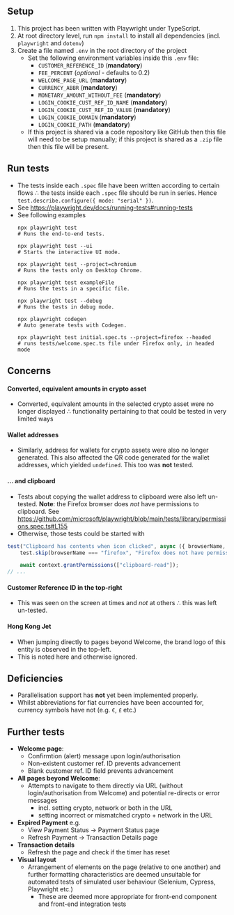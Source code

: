 ## Setup
1. This project has been written with Playwright under TypeScript.
1. At root directory level, run `npm install` to install all dependencies (incl. `playwright` and `dotenv`)
1. Create a file named `.env` in the root directory of the project
    * Set the following environment variables inside this `.env` file:
        * `CUSTOMER_REFERENCE_ID` (**mandatory**)
        * `FEE_PERCENT` (*optional* - defaults to 0.2)
        * `WELCOME_PAGE_URL` (**mandatory**)
        * `CURRENCY_ABBR` (**mandatory**)
        * `MONETARY_AMOUNT_WITHOUT_FEE` (**mandatory**)
        * `LOGIN_COOKIE_CUST_REF_ID_NAME` (**mandatory**)
        * `LOGIN_COOKIE_CUST_REF_ID_VALUE` (**mandatory**)
        * `LOGIN_COOKIE_DOMAIN` (**mandatory**)
        * `LOGIN_COOKIE_PATH` (**mandatory**)
    * If this project is shared via a code repository like GitHub then this file will need to be setup manually; if this project is shared as a `.zip` file then this file will be present.

## Run tests
* The tests inside each `.spec` file have been written according to certain flows ∴ the tests inside each `.spec` file should be run in series. Hence `test.describe.configure({ mode: "serial" })`.
* See https://playwright.dev/docs/running-tests#running-tests
* See following examples
    ```shell
    npx playwright test
    # Runs the end-to-end tests.

    npx playwright test --ui
    # Starts the interactive UI mode.

    npx playwright test --project=chromium
    # Runs the tests only on Desktop Chrome.

    npx playwright test exampleFile
    # Runs the tests in a specific file.

    npx playwright test --debug
    # Runs the tests in debug mode.

    npx playwright codegen
    # Auto generate tests with Codegen.

    npx playwright test initial.spec.ts --project=firefox --headed
    # runs tests/welcome.spec.ts file under Firefox only, in headed mode
    ```

## Concerns
#### Converted, equivalent amounts in crypto asset
* Converted, equivalent amounts in the selected crypto asset were no longer displayed ∴ functionality pertaining to that could be tested in very limited ways

#### Wallet addresses
* Similarly, address for wallets for crypto assets were also no longer generated. This also affected the QR code generated for the wallet addresses, which yielded `undefined`. This too was **not** tested.
#### … and clipboard
* Tests about copying the wallet address to clipboard were also left un-tested. **Note**: the Firefox browser does *not* have permissions to clipboard. See https://github.com/microsoft/playwright/blob/main/tests/library/permissions.spec.ts#L155
* Otherwise, those tests could be started with
```ts
test("Clipboard has contents when icon clicked", async ({ browserName, context }) => {
    test.skip(browserName === "firefox", "Firefox does not have permissions to clipboard");

    await context.grantPermissions(["clipboard-read"]);
// ...
```
#### Customer Reference ID in the top-right
* This was seen on the screen at times and *not* at others ∴ this was left un-tested.

#### Hong Kong Jet
* When jumping directly to pages beyond Welcome, the brand logo of this entity is observed in the top-left.
* This is noted here and otherwise ignored.

## Deficiencies
* Parallelisation support has **not** yet been implemented properly.
* Whilst abbreviations for fiat currencies have been accounted for, currency symbols have not (e.g. `€`, `£` etc.)

## Further tests
* **Welcome page**:
    * Confirmtion (alert) message upon login/authorisation
    * Non-existent customer ref. ID prevents advancement
    * Blank customer ref. ID field prevents advancement
* **All pages beyond Welcome**:
    * Attempts to navigate to them directly via URL (without login/authorisation from Welcome) and potential re-directs or error messages
        * incl. setting crypto, network or both in the URL
        * setting incorrect or mismatched crypto + network in the URL
* **Expired Payment** e.g.
    * View Payment Status → Payment Status page
    * Refresh Payment → Transaction Details page
* **Transaction details**
    * Refresh the page and check if the timer has reset
* **Visual layout**
    * Arrangement of elements on the page (relative to one another) and further formatting characteristics are deemed unsuitable for automated tests of simulated user behaviour (Selenium, Cypress, Playwright etc.)
        * These are deemed more appropriate for front-end component and front-end integration tests
